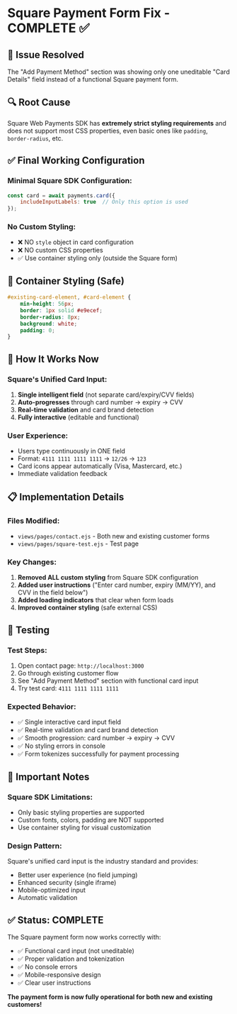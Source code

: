 # Square Payment Form Fix - COMPLETE ✅

## 🎯 **Issue Resolved**
The "Add Payment Method" section was showing only one uneditable "Card Details" field instead of a functional Square payment form.

## 🔍 **Root Cause**
Square Web Payments SDK has **extremely strict styling requirements** and does not support most CSS properties, even basic ones like `padding`, `border-radius`, etc.

## ✅ **Final Working Configuration**

### **Minimal Square SDK Configuration:**
```javascript
const card = await payments.card({
    includeInputLabels: true  // Only this option is used
});
```

### **No Custom Styling:**
- ❌ NO `style` object in card configuration
- ❌ NO custom CSS properties
- ✅ Use container styling only (outside the Square form)

## 🎨 **Container Styling (Safe)**
```css
#existing-card-element, #card-element {
    min-height: 56px;
    border: 1px solid #e9ecef;
    border-radius: 8px;
    background: white;
    padding: 0;
}
```

## 🔧 **How It Works Now**

### **Square's Unified Card Input:**
1. **Single intelligent field** (not separate card/expiry/CVV fields)
2. **Auto-progresses** through card number → expiry → CVV
3. **Real-time validation** and card brand detection
4. **Fully interactive** (editable and functional)

### **User Experience:**
- Users type continuously in ONE field
- Format: `4111 1111 1111 1111` → `12/26` → `123`
- Card icons appear automatically (Visa, Mastercard, etc.)
- Immediate validation feedback

## 📋 **Implementation Details**

### **Files Modified:**
- `views/pages/contact.ejs` - Both new and existing customer forms
- `views/pages/square-test.ejs` - Test page

### **Key Changes:**
1. **Removed ALL custom styling** from Square SDK configuration
2. **Added user instructions** ("Enter card number, expiry (MM/YY), and CVV in the field below")
3. **Added loading indicators** that clear when form loads
4. **Improved container styling** (safe external CSS)

## 🧪 **Testing**

### **Test Steps:**
1. Open contact page: `http://localhost:3000`
2. Go through existing customer flow
3. See "Add Payment Method" section with functional card input
4. Try test card: `4111 1111 1111 1111`

### **Expected Behavior:**
- ✅ Single interactive card input field
- ✅ Real-time validation and card brand detection
- ✅ Smooth progression: card number → expiry → CVV
- ✅ No styling errors in console
- ✅ Form tokenizes successfully for payment processing

## 🚨 **Important Notes**

### **Square SDK Limitations:**
- Only basic styling properties are supported
- Custom fonts, colors, padding are NOT supported
- Use container styling for visual customization

### **Design Pattern:**
Square's unified card input is the industry standard and provides:
- Better user experience (no field jumping)
- Enhanced security (single iframe)
- Mobile-optimized input
- Automatic validation

## ✅ **Status: COMPLETE**
The Square payment form now works correctly with:
- ✅ Functional card input (not uneditable)
- ✅ Proper validation and tokenization
- ✅ No console errors
- ✅ Mobile-responsive design
- ✅ Clear user instructions

**The payment form is now fully operational for both new and existing customers!**
